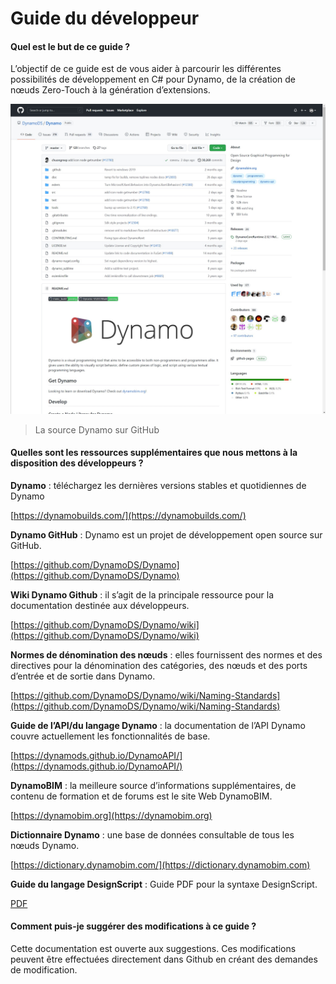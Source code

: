 # Guide du développeur 

#### Quel est le but de ce guide ? <a href="#what-is-the-purpose-of-this-guide" id="what-is-the-purpose-of-this-guide"></a>

L’objectif de ce guide est de vous aider à parcourir les différentes possibilités de développement en C# pour Dynamo, de la création de nœuds Zero-Touch à la génération d’extensions.

![La source de Dynamo sur Github](images/dynamogithub.jpg)
> La source Dynamo sur GitHub

#### Quelles sont les ressources supplémentaires que nous mettons à la disposition des développeurs ? <a href="#what-additional-online-resources-do-we-provide" id="what-additional-online-resources-do-we-provide"></a>

**Dynamo** : téléchargez les dernières versions stables et quotidiennes de Dynamo

[https://dynamobuilds.com/](https://dynamobuilds.com/)

**Dynamo GitHub** : Dynamo est un projet de développement open source sur GitHub.

[https://github.com/DynamoDS/Dynamo](https://github.com/DynamoDS/Dynamo)

**Wiki Dynamo Github** : il s’agit de la principale ressource pour la documentation destinée aux développeurs.

[https://github.com/DynamoDS/Dynamo/wiki](https://github.com/DynamoDS/Dynamo/wiki)

**Normes de dénomination des nœuds** : elles fournissent des normes et des directives pour la dénomination des catégories, des nœuds et des ports d’entrée et de sortie dans Dynamo.

[https://github.com/DynamoDS/Dynamo/wiki/Naming-Standards](https://github.com/DynamoDS/Dynamo/wiki/Naming-Standards)

**Guide de l’API/du langage Dynamo** : la documentation de l’API Dynamo couvre actuellement les fonctionnalités de base.

[https://dynamods.github.io/DynamoAPI/](https://dynamods.github.io/DynamoAPI/)

**DynamoBIM** : la meilleure source d’informations supplémentaires, de contenu de formation et de forums est le site Web DynamoBIM.

[https://dynamobim.org](https://dynamobim.org)

**Dictionnaire Dynamo** : une base de données consultable de tous les nœuds Dynamo.

[https://dictionary.dynamobim.com/](https://dictionary.dynamobim.com)

**Guide du langage DesignScript** : Guide PDF pour la syntaxe DesignScript.

[PDF](https://dynamobim.org/wp-content/uploads/forum-assets/colin-mccroneautodesk-com/07/10/Dynamo\_language\_guide\_version\_1.pdf)

#### Comment puis-je suggérer des modifications à ce guide ? <a href="#how-can-i-suggest-changes-to-this-guide" id="how-can-i-suggest-changes-to-this-guide"></a>

Cette documentation est ouverte aux suggestions. Ces modifications peuvent être effectuées directement dans Github en créant des demandes de modification.
